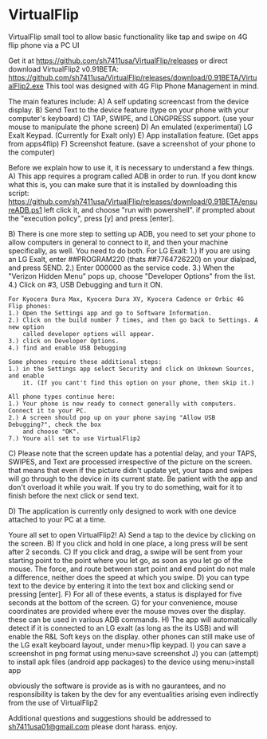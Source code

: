# VirtualFlip
VirtualFlip small tool to allow basic functionality like tap and swipe on 4G flip phone via a PC UI
	
Get it at https://github.com/sh7411usa/VirtualFlip/releases
or direct download VirtualFlip2 v0.91BETA:
https://github.com/sh7411usa/VirtualFlip/releases/download/0.91BETA/VirtualFlip2.exe
This tool was designed with 4G Flip Phone Management in mind.

The main features include:
A)	A self updating screencast from the device display.
B)	Send Text to the device feature (type on your phone with your computer's keyboard)
C)	TAP, SWIPE, and LONGPRESS support. (use your mouse to manipulate the phone screen)
D)	An emulated (experimental) LG Exalt Keypad. (Currently for Exalt only)
E)	App installation feature. (Get apps from apps4flip)
F)	Screenshot feature. (save a screenshot of your phone to the computer)

Before we explain how to use it, it is necessary to understand a few things.
A)	This app requires a program called ADB in order to run. If you dont know what this is,
	you can make sure that it is installed by downloading this script:
	https://github.com/sh7411usa/VirtualFlip/releases/download/0.91BETA/ensureADB.ps1
	left click it, and choose "run with powershell".
	if prompted about the "execution policy", press [y] and press [enter].
	
B)	There is one more step to setting up ADB, you need to set your phone to allow computers
	in general to connect to it, and then your machine specifically, as well. You need to
	do both.
	For LG Exalt:
	1.)	If you are using an LG Exalt, enter ##PROGRAM220 (thats ##7764726220) on your
		dialpad, and press SEND.
	2.)	Enter 000000 as the service code.
	3.) When the "Verizon Hidden Menu" pops up, choose "Developer Options" from the list.
	4.) Click on #3, USB Debugging and turn it ON.
	
	For Kyocera Dura Max, Kyocera Dura XV, Kyocera Cadence or Orbic 4G Flip phones:
	1.)	Open the Settings app and go to Software Information.
	2.) Click on the build number 7 times, and then go back to Settings. A new option
		called developer options will appear.
	3.) click on Developer Options.
	4.)	find and enable USB Debugging
	
	Some phones require these additional steps:
	1.)	in the Settings app select Security and click on Unknown Sources, and enable
		it. (If you cant't find this option on your phone, then skip it.)
		
	All phone types continue here:
	1.) Your phone is now ready to connect generally with computers. Connect it to your PC.
	2.) A screen should pop up on your phone saying "Allow USB Debugging?", check the box
		and choose "OK".
	7.) Youre all set to use VirtualFlip2
	
C)	Please note that the screen update has a potential delay, and your TAPS, SWIPES, and
	Text are processed irrespective of the picture on the screen. that means that even if
	the picture didn't update yet, your taps and swipes will go through to the device in
	its current state. Be patient with the app and don't overload it while you wait. If
	you try to do something, wait for it to finish before the next click or send text.
	
D)	The application is currently only designed to work with one device attached to your
	PC at a time.
	
Youre all set to open VirtualFlip2!
A)	Send a tap to the device by clicking on the screen.
B)	If you click and hold in one place, a long press will be sent after 2 seconds.
C)	If you click and drag, a swipe will be sent from your starting point to the point where
	you let go, as soon as you let go of the mouse. The force, and route between start point
	and end point do not male a difference, neither does the speed at which you swipe.
D)	you can type text to the device by entering it into the text box and clicking send or
	pressing [enter].
F)	For all of these events, a status is displayed for five seconds at the bottom of the
	screen.
G)	for your convenience, mouse coordinates are provided where ever the mouse moves over
	the display. these can be used in various ADB commands.
H)	The app will automatically detect if it is connected to an LG exalt (as long as the its
	USB) and will enable the R&L Soft keys on the display. other phones can still make use
	of the LG exalt keyboard layout, under menu>flip keypad.
I)	you can save a screenshot in png format using menu>save screenshot
J)	you can (attempt) to install apk files (android app packages) to the device using
	menu>install app

obviously the software is provide as is with no gaurantees, and no responsibility is
taken by the dev for any eventualities arising even indirectly from the use of VirtualFlip2
	
Additional questions and suggestions should be addressed to sh7411usa01@gmail.com
please dont harass. enjoy.
